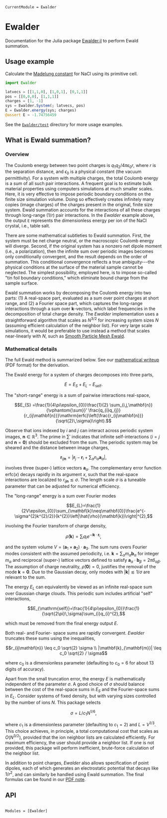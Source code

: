 ```@meta
CurrentModule = Ewalder
```

# Ewalder

Documentation for the Julia package
[Ewalder.jl](https://github.com/SunnySuite/Ewalder.jl) to perform Ewald
summation.

## Usage example

Calculate the [Madelung
constant](https://en.wikipedia.org/wiki/Madelung_constant) for NaCl using its
primitive cell.

```julia
import Ewalder

latvecs = [[1,1,0], [1,0,1], [0,1,1]]
pos = [[0,0,0], [1,1,1]]
charges = [1, -1]
sys = Ewalder.System(; latvecs, pos)
E = Ewalder.energy(sys; charges)
@assert E ≈ -1.74756459
```

See the [`Ewalder/test`](https://github.com/SunnySuite/Ewalder.jl/tree/main/test) directory for more usage examples.

## What is Ewald summation?

### Overview

The Coulomb energy between two point charges is $q_1 q_2 / 4\pi\epsilon_0 r$,
where $r$ is the separation distance, and $\epsilon_0$ is a physical constant
(the vacuum permittivity). For a system with multiple charges, the total Coulomb
energy is a sum of all such pair interactions. A frequent goal is to estimate
bulk material properties using computers simulations at much smaller scales.
Here, it is very effective to impose periodic boundary conditions on the finite
size simulation volume. Doing so effectively creates infinitely many copies
(image charges) of the charges present in the original, finite size system.
Ewald summation accounts for the interactions of all these charges through
long-range ($1/r$) pair interactions. In the _Ewalder_ example above, the output
`E` represents the dimensionless energy per ion of the NaCl crystal, i.e., table
salt.

There are some mathematical subtleties to Ewald summation. First, the system
must be net charge neutral, or the macroscopic Coulomb energy will diverge.
Second, if the original system has a nonzero net dipole moment (i.e., a
polarization), then the infinite sum over periodic images becomes only
conditionally convergent, and the result depends on the order of summation. This
conditional convergence reflects a true ambiguity---the physical conditions at
the surface of the material sample cannot be neglected. The simplest
possibility, employed here, is to impose so-called "tin foil boundary
conditions," which eliminate bound charge from the sample surface.

Ewald summation works by decomposing the Coulomb energy into two parts: (1) A
real-space part, evaluated as a sum over point charges at short range, and (2) a
Fourier space part, which captures the long-range interactions through a sum
over $\mathbf k$-vectors, which label frequencies in the decomposition of total
charge density. The _Ewalder_ implementation uses a straightforward algorithm
that scales as $N^{3/2}$ for increasing system sizes $N$ (assuming efficient
calculation of the neighbor list). For very large scale simulations, it would be
preferable to use instead a method that scales near-linearly with $N$, such as
[Smooth Particle Mesh Ewald](https://doi.org/10.1021/ct900275y).

### Mathematical details

The full Ewald method is summarized below. See our [mathematical
writeup](https://raw.githubusercontent.com/SunnySuite/Ewalder.jl/main/docs/math/ewald_review.pdf)
(PDF format) for the derivation. 

The Ewald energy for a system of charges decomposes into three parts,

```math
E = E_S + E_L - E_\mathrm{self}.
```

The "short-range" energy is a sum of pairwise interactions real-space,
```math
E_{S} =\frac{1}{4\pi\epsilon_{0}}\frac{1}{2} \sum_{i,j,\mathbf{n}}{\vphantom{\sum}}' \frac{q_{i}q_{j}}{r_{ij\mathbf{n}}}\mathrm{erfc}\left(\frac{r_{ij\mathbf{n}}}{\sqrt{2}\,\sigma}\right).
```
Observe that ions indexed by $i$ and $j$ can interact across periodic system images, $\mathbf{n} \in \mathbb{R}^3$. The prime in $\sum'$ indicates that infinite self-interactions ($i=j$ and $\mathbf{n}=\mathbf{0}$) should be excluded from the sum. The periodic system may be sheared and the distance between image charges,
```math
\mathbf{r}_{ij\mathbf{n}} = \big|\mathbf{r}_j - \mathbf{r}_i + \sum_\alpha n_\alpha \mathbf{a}_\alpha \big|,
```
involves three (super-) lattice vectors $\mathbf{a}_\alpha$. The complementary error function $\mathrm{erfc}(x)$ decays rapidly in its argument $x$, such that the real-space interactions are localized to $r_{ij\mathbf{n}} \lesssim \sigma$. The length scale $\sigma$ is a tuneable parameter that can be adjusted for numerical efficiency.

The "long-range" energy is a sum over Fourier modes
```math
E_{L}=\frac{1}{2V\epsilon_{0}}\sum_{\mathbf{k}\neq\mathbf{0}}\frac{e^{-\sigma^{2}k^{2}/2}}{k^{2}}\left|\hat{\rho}(\mathbf{k})\right|^{2},
```
involving the Fourier transform of charge density,
```math
\hat{\rho}(\mathbf{k})=\sum_{i}q_{i}e^{-i\mathbf{k}\cdot\mathbf{r}_{i}},
```
and the system volume $V = (\mathbf{a}_1 \times \mathbf{a}_2) \cdot \mathbf{a}_3$. The sum runs overs Fourier modes consistent with the assumed periodicity, i.e. $\mathbf{k} = \sum_\alpha m_\alpha \mathbf{b}_\alpha$ for integer $m_\alpha$ and reciprocal (super-) lattice vectors defined to satisfy $\mathbf{a}_\alpha \cdot \mathbf{b}_\beta = 2\pi \delta_{\alpha \beta}$. The assumption of charge neutrality, $\hat{\rho}(\mathbf{0}) = 0$, justifies the removal of the mode $\mathbf{k}=\mathbf{0}$. Due to the Gaussian decay, only modes with $|\mathbf{k}| \lesssim 1/\sigma$ are relevant to the sum.

The energy $E_L$ can equivalently be viewed as an infinite real-space sum over Gaussian charge clouds. This periodic sum includes artificial "self" interactions,
```math
E_{\mathrm{self}}=\frac{1}{4\pi\epsilon_{0}}\frac{1}{\sqrt{2\pi}\,\sigma}\sum_{i}q_{i}^{2},
```
which must be removed from the final energy output $E$.

Both real- and Fourier- space sums are rapidly convergent. _Ewalder_ truncates these sums using the inequalities,
```math
r_{ij\mathbf{n}} \leq c_0 \sqrt{2} \sigma \\
|\mathbf{k}_{\mathbf{m}}| \leq c_0 \sqrt{2} / \sigma
```
where $c_0$ is a dimensionless parameter (defaulting to $c_0 = 6$ for about 13 digits of accuracy).

Apart from the small truncation error, the energy $E$ is mathematically independent of the parameter $\sigma$. A good choice of $\sigma$ should balance between the cost of the real-space sums in $E_S$ and the Fourier-space sums in $E_L$. Consider systems of fixed density, but with varying sizes controlled by the number of ions $N$. This package selects

```math
\sigma = L / c_1 N^{1/6},
```

where $c_1$ is a dimensionless parameter (defaulting to $c_1 = 2$) and $L = V^{1/3}$. This choice achieves, in principle, a total computational cost that scales as $O(N^{3/2})$, provided that the ion neighbor lists are calculated efficiently. For maximum efficiency, the user should provide a neighbor list. If one is not provided, this package will perform inefficient, brute-force calculation of the neighbor list.

In addition to point charges, _Ewalder_ also allows specification of point dipoles, each of which generates an electrostatic potential that decays like $1/r^2$, and can similarly be handled using Ewald summation. The final formulas can be found in our [PDF note](https://raw.githubusercontent.com/SunnySuite/Ewalder.jl/main/docs/math/ewald_review.pdf).

## API

```@index
```

```@autodocs
Modules = [Ewalder]
```

